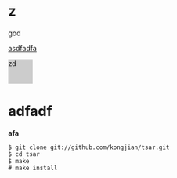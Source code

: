 z
=
god

<a href="#">asdfadfa</a>
<div id="head" style="width:50px;height:50px;background:#ccc;">zd</div>
<h1>adfadf</h1>
<strong>afa</strong>


<pre><code>$ git clone git://github.com/kongjian/tsar.git
$ cd tsar
$ make
# make install
</code></pre>
